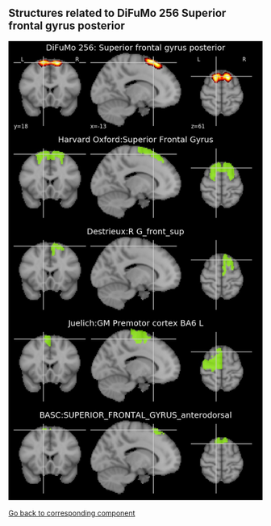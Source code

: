 


## Structures related to DiFuMo 256 Superior frontal gyrus posterior

![76](76.jpg "Structures related to DiFuMo 256 Superior frontal gyrus posterior")

[Go back to corresponding component](https://parietal-inria.github.io/DiFuMo/256/html/76.html)